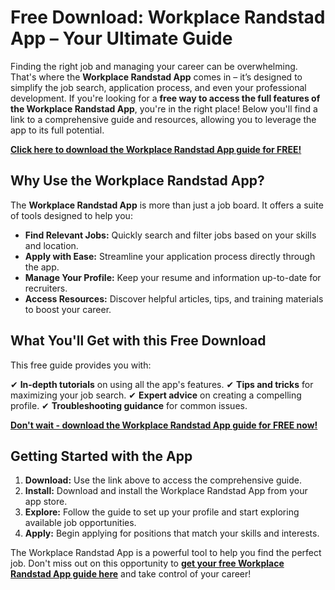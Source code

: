 # Free Download: Workplace Randstad App – Your Ultimate Guide

Finding the right job and managing your career can be overwhelming. That's where the **Workplace Randstad App** comes in – it’s designed to simplify the job search, application process, and even your professional development. If you're looking for a **free way to access the full features of the Workplace Randstad App**, you're in the right place! Below you'll find a link to a comprehensive guide and resources, allowing you to leverage the app to its full potential.

[**Click here to download the Workplace Randstad App guide for FREE!**](https://udemywork.com/workplace-randstad-app)

## Why Use the Workplace Randstad App?

The **Workplace Randstad App** is more than just a job board. It offers a suite of tools designed to help you:

*   **Find Relevant Jobs:** Quickly search and filter jobs based on your skills and location.
*   **Apply with Ease:** Streamline your application process directly through the app.
*   **Manage Your Profile:** Keep your resume and information up-to-date for recruiters.
*   **Access Resources:** Discover helpful articles, tips, and training materials to boost your career.

## What You'll Get with this Free Download

This free guide provides you with:

✔ **In-depth tutorials** on using all the app's features.
✔ **Tips and tricks** for maximizing your job search.
✔ **Expert advice** on creating a compelling profile.
✔ **Troubleshooting guidance** for common issues.

[**Don't wait - download the Workplace Randstad App guide for FREE now!**](https://udemywork.com/workplace-randstad-app)

## Getting Started with the App

1.  **Download:** Use the link above to access the comprehensive guide.
2.  **Install:** Download and install the Workplace Randstad App from your app store.
3.  **Explore:** Follow the guide to set up your profile and start exploring available job opportunities.
4.  **Apply:** Begin applying for positions that match your skills and interests.

The Workplace Randstad App is a powerful tool to help you find the perfect job. Don't miss out on this opportunity to **[get your free Workplace Randstad App guide here](https://udemywork.com/workplace-randstad-app)** and take control of your career!
